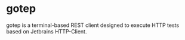 # gotep
gotep is a terminal-based REST client designed to execute HTTP tests based on Jetbrains HTTP-Client.
